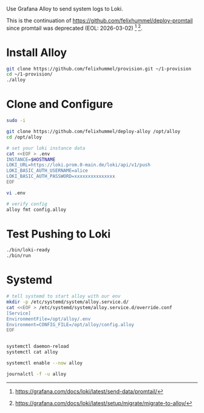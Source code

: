 Use Grafana Alloy to send system logs to Loki.

This is the continuation of https://github.com/felixhummel/deploy-promtail
since promtail was deprecated (EOL: 2026-03-02) [^1] [^2].

[^1]: https://grafana.com/docs/loki/latest/send-data/promtail/
[^2]: https://grafana.com/docs/loki/latest/setup/migrate/migrate-to-alloy/


# Install Alloy
```sh
git clone https://github.com/felixhummel/provision.git ~/1-provision
cd ~/1-provision/
./alloy
```


# Clone and Configure
```sh
sudo -i

git clone https://github.com/felixhummel/deploy-alloy /opt/alloy
cd /opt/alloy

# set your loki instance data
cat <<EOF > .env
INSTANCE=$HOSTNAME
LOKI_URL=https://loki.prom.0-main.de/loki/api/v1/push
LOKI_BASIC_AUTH_USERNAME=alice
LOKI_BASIC_AUTH_PASSWORD=xxxxxxxxxxxxxxx
EOF

vi .env

# verify config
alloy fmt config.alloy
```


# Test Pushing to Loki
```sh
./bin/loki-ready
./bin/run
```


# Systemd
```sh
# tell systemd to start alloy with our env
mkdir -p /etc/systemd/system/alloy.service.d/
cat <<EOF > /etc/systemd/system/alloy.service.d/override.conf
[Service]
EnvironmentFile=/opt/alloy/.env
Environment=CONFIG_FILE=/opt/alloy/config.alloy
EOF


systemctl daemon-reload
systemctl cat alloy

systemctl enable --now alloy

journalctl -f -u alloy
```
